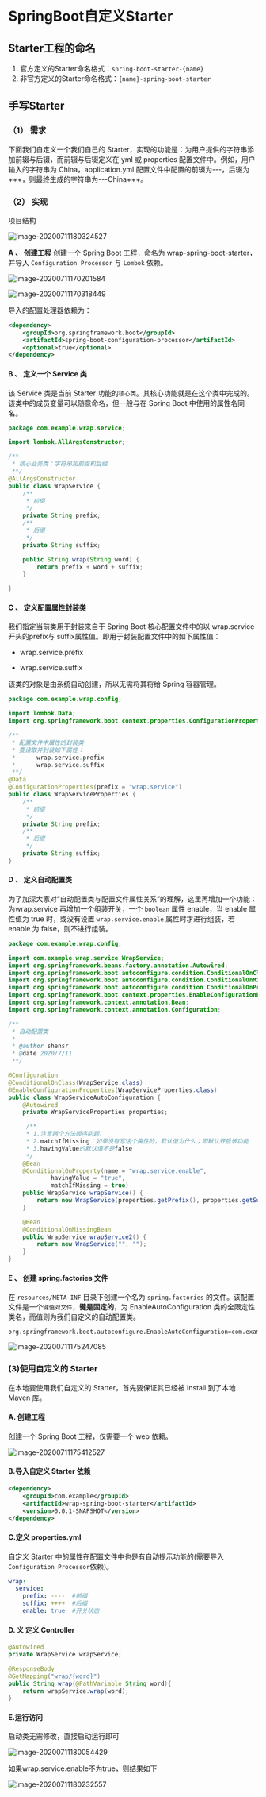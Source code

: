 # SpringBoot自定义Starter

## Starter工程的命名

1. 官方定义的Starter命名格式：`spring-boot-starter-{name}`
2. 非官方定义的Starter命名格式：`{name}-spring-boot-starter`

## 手写Starter

### （1） 需求

下面我们自定义一个我们自己的 Starter，实现的功能是：为用户提供的字符串添加前辍与后辍，而前辍与后辍定义在 yml 或 properties 配置文件中。例如，用户输入的字符串为 China，application.yml 配置文件中配置的前辍为---，后辍为+++，则最终生成的字符串为
​---China+++。

### （2） 实现

项目结构

![image-20200711180324527](images/image-20200711180324527.png)

**A 、 创建工程**
创建一个 Spring Boot 工程，命名为 wrap-spring-boot-starter，并导入 `Configuration Processor` 与 `Lombok` 依赖。

![image-20200711170201584](images/image-20200711170201584.png)

![image-20200711170318449](images/image-20200711170318449.png)

导入的配置处理器依赖为：

```xml
<dependency>
    <groupId>org.springframework.boot</groupId>
    <artifactId>spring-boot-configuration-processor</artifactId>
    <optional>true</optional>
</dependency>
```

#### **B 、 定义一个 Service 类**

该 Service 类是当前 Starter 功能的`核心类`。其核心功能就是在这个类中完成的。
该类中的成员变量可以随意命名，但一般与在 Spring Boot 中使用的属性名同名。

```java
package com.example.wrap.service;

import lombok.AllArgsConstructor;

/**
 * 核心业务类：字符串加前缀和后缀
 **/
@AllArgsConstructor
public class WrapService {
    /**
     * 前缀
     */
    private String prefix;
    /**
     * 后缀
     */
    private String suffix;

    public String wrap(String word) {
        return prefix + word + suffix;
    }

}

```

#### **C 、 定义配置属性封装类**

我们指定当前类用于封装来自于 Spring Boot 核心配置文件中的以 wrap.service 开头的prefix与 suffix属性值。即用于封装配置文件中的如下属性值：

- wrap.service.prefix

- wrap.service.suffix

该类的对象是由系统自动创建，所以无需将其将给 Spring 容器管理。

```java
package com.example.wrap.config;

import lombok.Data;
import org.springframework.boot.context.properties.ConfigurationProperties;

/**
 * 配置文件中属性的封装类
 * 要读取并封装如下属性：
 *      wrap.service.prefix
 *      wrap.service.suffix
 **/
@Data
@ConfigurationProperties(prefix = "wrap.service")
public class WrapServiceProperties {
    /**
     * 前缀
     */
    private String prefix;
    /**
     * 后缀
     */
    private String suffix;
}

```

#### **D 、 定义自动配置类**

为了加深大家对“自动配置类与配置文件属性关系”的理解，这里再增加一个功能：为wrap.service 再增加一个组装开关，一个 `boolean` 属性 enable，当 enable 属性值为 true 时，或没有设置 `wrap.service.enable` 属性时才进行组装，若 enable 为 false，则不进行组装。

```java
package com.example.wrap.config;

import com.example.wrap.service.WrapService;
import org.springframework.beans.factory.annotation.Autowired;
import org.springframework.boot.autoconfigure.condition.ConditionalOnClass;
import org.springframework.boot.autoconfigure.condition.ConditionalOnMissingBean;
import org.springframework.boot.autoconfigure.condition.ConditionalOnProperty;
import org.springframework.boot.context.properties.EnableConfigurationProperties;
import org.springframework.context.annotation.Bean;
import org.springframework.context.annotation.Configuration;

/**
 * 自动配置类
 *
 * @author shensr
 * @date 2020/7/11
 **/

@Configuration
@ConditionalOnClass(WrapService.class)
@EnableConfigurationProperties(WrapServiceProperties.class)
public class WrapServiceAutoConfiguration {
    @Autowired
    private WrapServiceProperties properties;

     /**
     * 1.注意两个方法顺序问题，
     * 2.matchIfMissing：如果没有写这个属性的，默认值为什么；即默认开启该功能
     * 3.havingValue的默认值不是false
     */
    @Bean
    @ConditionalOnProperty(name = "wrap.service.enable",
            havingValue = "true",
            matchIfMissing = true)
    public WrapService wrapService() {
        return new WrapService(properties.getPrefix(), properties.getSuffix());
    }

    @Bean
    @ConditionalOnMissingBean
    public WrapService wrapService2() {
        return new WrapService("", "");
    }
}

```

#### **E 、 创建 spring.factories 文件**

在 `resources/META-INF` 目录下创建一个名为 `spring.factories` 的文件。该配置文件是一个`键值对文件`，**键是固定的**，为 EnableAutoConfiguration 类的全限定性类名，而值则为我们自定义的自动配置类。

```properties
org.springframework.boot.autoconfigure.EnableAutoConfiguration=com.example.wrap.config.WrapServiceAutoConfiguration
```

![image-20200711175247085](images/image-20200711175247085.png)

### (3)使用自定义的 Starter

在本地要使用我们自定义的 Starter，首先要保证其已经被 Install 到了本地 Maven 库。

#### **A. 创建工程**

创建一个 Spring Boot 工程，仅需要一个 web 依赖。

![image-20200711175412527](images/image-20200711175412527.png)

#### **B.导入自定义 Starter 依赖**

```xml
<dependency>
    <groupId>com.example</groupId>
    <artifactId>wrap-spring-boot-starter</artifactId>
    <version>0.0.1-SNAPSHOT</version>
</dependency>
```

#### **C.定义 properties.yml**

自定义 Starter 中的属性在配置文件中也是有自动提示功能的(需要导入`Configuration Processor`依赖)。

```yaml
wrap:
  service:
    prefix: ----  #前缀
    suffix: ++++  #后缀
    enable: true  #开关状态
```

#### **D. 义 定义 Controller**

```java
@Autowired
private WrapService wrapService;

@ResponseBody
@GetMapping("wrap/{word}")
public String wrap(@PathVariable String word){
    return wrapService.wrap(word);
}
```

#### **E.运行访问**

启动类无需修改，直接启动运行即可

![image-20200711180054429](images/image-20200711180054429.png)

如果wrap.service.enable不为true，则结果如下

![image-20200711180232557](images/image-20200711180232557.png)